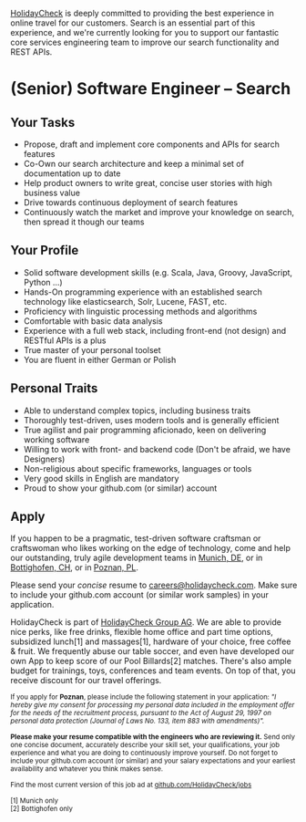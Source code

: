 [HolidayCheck](http://www.holidaycheck.de/) is deeply committed to providing the best experience in online travel for our customers. Search is an essential part of this experience, and we're currently looking for you to support our fantastic core services engineering team to improve our search functionality and REST APIs.

# (Senior) Software Engineer – Search

## Your Tasks
- Propose, draft and implement core components and APIs for search features
- Co-Own our search architecture and keep a minimal set of documentation up to date
- Help product owners to write great, concise user stories with high business value
- Drive towards continuous deployment of search features
- Continuously watch the market and improve your knowledge on search, then spread it though our teams

## Your Profile
- Solid software development skills (e.g. Scala, Java, Groovy, JavaScript, Python ...)
- Hands-On programming experience with an established search technology like elasticsearch, Solr, Lucene, FAST, etc.
- Proficiency with linguistic processing methods and algorithms
- Comfortable with basic data analysis
- Experience with a full web stack, including front-end (not design) and RESTful APIs is a plus
- True master of your personal toolset
- You are fluent in either German or Polish

## Personal Traits
- Able to understand complex topics, including business traits
- Thoroughly test-driven, uses modern tools and is generally efficient
- True agilist and pair programming aficionado, keen on delivering working software
- Willing to work with front- and backend code (Don't be afraid, we have Designers)
- Non-religious about specific frameworks, languages or tools
- Very good skills in English are mandatory
- Proud to show your github.com (or similar) account

## Apply

If you happen to be a pragmatic, test-driven software craftsman or craftswoman who likes working on the edge of technology, come and help our outstanding, truly agile development teams in [Munich, DE](https://goo.gl/maps/2KKGh), or in [Bottighofen, CH](https://goo.gl/maps/X7bZ3), or in [Poznan, PL](https://goo.gl/maps/AiHKJ).

Please send your *concise* resume to [careers@holidaycheck.com](mailto:careers@holidaycheck.com). Make sure to include your github.com account (or similar work samples) in your application.

HolidayCheck is part of [HolidayCheck Group AG](https://www.holidaycheckgroup.com/). We are able to provide nice perks, like free drinks, flexible home office and part time options, subsidized lunch[1] and massages[1], hardware of your choice, free coffee & fruit. We frequently abuse our table soccer, and even have developed our own App to keep score of our Pool Billards[2] matches. There's also ample budget for trainings, toys, conferences and team events. On top of that, you receive discount for our travel offerings.

<sub>If you apply for **Poznan**, please include the following statement in your application: *"I hereby give my consent for processing my personal data included in the employment offer for the needs of the recruitment process, pursuant to the Act of August 29, 1997 on personal data protection (Journal of Laws No. 133, item 883 with amendments)".*</sub>


<sub>**Please make your resume compatible with the engineers who are reviewing it.** Send only one concise document, accurately describe your skill set, your qualifications, your job experience and what you are doing to continuously improve yourself. Do not forget to include your github.com account (or similar) and your salary expectations and your earliest availability and whatever you think makes sense.</sub>


<sub>Find the most current version of this job ad at [github.com/HolidayCheck/jobs](github.com/HolidayCheck/jobs)</sub>

<sub>
[1] Munich only<br/>
[2] Bottighofen only
</sub>

